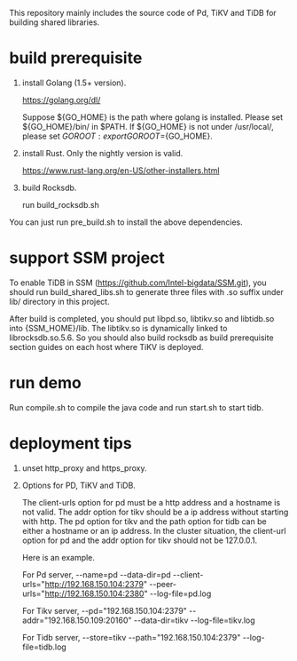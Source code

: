 This repository mainly includes the source code of Pd, TiKV and TiDB for building shared libraries.

# build prerequisite

1. install Golang (1.5+ version).

   https://golang.org/dl/

   Suppose ${GO_HOME} is the path where golang is installed. Please set ${GO_HOME}/bin/ in $PATH.
   If ${GO_HOME} is not under /usr/local/, please set $GOROOT: export GOROOT=${GO_HOME}.

2. install Rust. Only the nightly version is valid.

   https://www.rust-lang.org/en-US/other-installers.html

3. build Rocksdb.

   run build_rocksdb.sh

You can just run pre_build.sh to install the above dependencies.

# support SSM project

  To enable TiDB in SSM (https://github.com/Intel-bigdata/SSM.git), you should run build_shared_libs.sh to generate three files with .so suffix under lib/ directory in this project.

  After build is completed, you should put libpd.so, libtikv.so and libtidb.so into {SSM_HOME}/lib.
  The libtikv.so is dynamically linked to librocksdb.so.5.6. So you should also build rocksdb as build prerequisite section guides on each host where TiKV is deployed.

# run demo

  Run compile.sh to compile the java code and run start.sh to start tidb.

# deployment tips

1. unset http_proxy and https_proxy.

2. Options for PD, TiKV and TiDB.

   The client-urls option for pd must be a http address and a hostname is not valid.
   The addr option for tikv should be a ip address without starting with http.
   The pd option for tikv and the path option for tidb can be either a hostname or an ip address.
   In the cluster situation, the client-url option for pd and the addr option for tikv should not be 127.0.0.1.

   Here is an example.

   For Pd server, --name=pd --data-dir=pd --client-urls="http://192.168.150.104:2379" --peer-urls="http://192.168.150.104:2380" --log-file=pd.log

   For Tikv server, --pd="192.168.150.104:2379" --addr="192.168.150.109:20160"  --data-dir=tikv --log-file=tikv.log

   For Tidb server, --store=tikv --path="192.168.150.104:2379" --log-file=tidb.log
